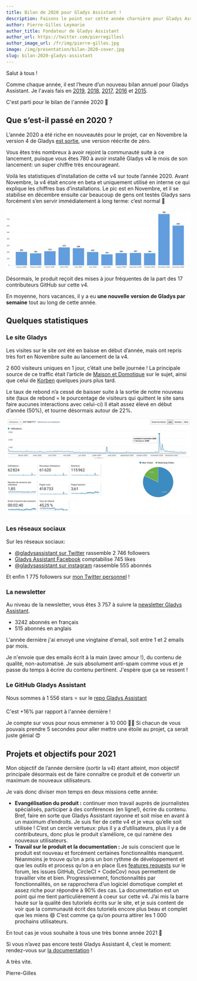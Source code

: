 ```yaml
---
title: Bilan de 2020 pour Gladys Assistant !
description: Faisons le point sur cette année charnière pour Gladys Assistant.
author: Pierre-Gilles Leymarie
author_title: Fondateur de Gladys Assistant
author_url: https://twitter.com/pierregillesl
author_image_url: /fr/img/pierre-gilles.jpg
image: /img/presentation/bilan-2020-cover.jpg
slug: bilan-2020-gladys-assistant
---
```


Salut à tous !

Comme chaque année, il est l’heure d’un nouveau bilan annuel pour Gladys Assistant. Je l'avais fais en [2019](/fr/blog/bilan-2019-gladys-assistant), [2018](/fr/blog/bilan-2018-pour-gladys-assistant), [2017](/fr/blog/bilan-gladys-2017), [2016](/fr/blog/bilan-annee-2016) et [2015](/fr/blog/bilan-2015-et-projets-pour-2016).

C'est parti pour le bilan de l'année 2020 🙂

<!--truncate-->

## Que s’est-il passé en 2020 ?

L’année 2020 a été riche en nouveautés pour le projet, car en Novembre la version 4 de Gladys [est sortie](/fr/blog/lancement-gladys-assistant-4), une version réécrite de zéro.

Vous êtes très nombreux à avoir rejoint la communauté suite à ce lancement, puisque vous êtes 780 à avoir installé Gladys v4 le mois de son lancement: un super chiffre très encourageant.

Voilà les statistiques d’installation de cette v4 sur toute l’année 2020. Avant Novembre, la v4 était encore en beta et uniquement utilisé en interne ce qui explique les chiffres bas d’installations. Le pic est en Novembre, et il se stabilise en décembre ensuite car beaucoup de gens ont testés Gladys sans forcément s’en servir immédiatement à long terme: c’est normal 🙂

![Statistiques installations Gladys Assistant 4](../../../static/img/articles/fr/bilan-2020/installations-stats.jpg)

Désormais, le produit reçoit des mises à jour fréquentes de la part des 17 contributeurs GitHub sur cette v4.

En moyenne, hors vacances, il y a eu **une nouvelle version de Gladys par semaine** tout au long de cette année.

## Quelques statistiques

### Le site Gladys

Les visites sur le site ont été en baisse en début d’année, mais ont repris très fort en Novembre suite au lancement de la v4.

2 600 visiteurs uniques en 1 jour, c’était une belle journée ! La principale source de ce traffic était l’article de [Maison et Domotique](https://www.maison-et-domotique.com/123220-gladys-assistant-v4-solution-domotique-open-source/) sur le sujet, ainsi que celui de [Korben](https://korben.info/gladys-assistant.html) quelques jours plus tard.

Le taux de rebond n’a cessé de baisser suite à la sortie de notre nouveau site (taux de rebond = le pourcentage de visiteurs qui quittent le site sans faire aucunes interactions avec celui-ci) Il était assez élevé en début d’année (50%), et tourne désormais autour de 22%.

![Statistiques visiteurs site Gladys Assistant 4](../../../static/img/articles/fr/bilan-2020/website-visitors.jpg)

### Les réseaux sociaux

Sur les réseaux sociaux:

- [@gladysassistant sur Twitter](https://twitter.com/gladysassistant) rassemble 2 746 followers
- [Gladys Assistant Facebook](https://www.facebook.com/gladysassistant) comptabilise 745 likes
- [@gladysassistant sur instagram](https://www.instagram.com/gladysassistant) rassemble 555 abonnés

Et enfin 1 775 followers sur [mon Twitter personnel](https://twitter.com/pierregillesl) !

### La newsletter

Au niveau de la newsletter, vous êtes 3 757 à suivre la [newsletter Gladys Assistant](https://email-list.gladysassistant.com/subscription/1mXJoEWEl).

- 3242 abonnés en français
- 515 abonnés en anglais

L'année dernière j'ai envoyé une vingtaine d'email, soit entre 1 et 2 emails par mois.

Je n'envoie que des emails écrit à la main (avec amour !), du contenu de qualité, non-automatisé. Je suis absolument anti-spam comme vous et je passe du temps à écrire du contenu pertinent. J'espère que ça se ressent !

### Le GitHub Gladys Assistant

Nous sommes à 1 556 stars ⭐ sur le [repo Gladys Assistant](https://github.com/GladysAssistant/Gladys)

C'est +16% par rapport à l'année dernière !

Je compte sur vous pour nous emmener à 10 000 🚀🚀 Si chacun de vous pouvais prendre 5 secondes pour aller mettre une étoile au projet, ça serait juste génial 😍

## Projets et objectifs pour 2021

Mon objectif de l’année dernière (sortir la v4) étant atteint, mon objectif principale désormais est de faire connaître ce produit et de convertir un maximum de nouveaux utilisateurs.

Je vais donc diviser mon temps en deux missions cette année:

- **Evangélisation du produit :** continuer mon travail auprès de journalistes spécialisés, participer à des conférences (en ligne!), écrire du contenu. Bref, faire en sorte que Gladys Assistant rayonne et soit mise en avant à un maximum d’endroits. Je suis fier de cette v4 et je veux qu’elle soit utilisée ! C’est un cercle vertueux: plus il y a d’utilisateurs, plus il y a de contributeurs, donc plus le produit s’améliore, ce qui ramène des nouveaux utilisateurs.
- **Travail sur le produit et la documentation :** Je suis conscient que le produit est nouveau et forcément certaines fonctionnalités manquent. Néanmoins je trouve qu’on a pris un bon rythme de développement et que les outils et process qu’on a en place (Les [features requests](https://community.gladysassistant.com/c/feature-requests/43/l/latest?order=votes) sur le forum, les issues GitHub, CircleCI + CodeCov) nous permettent de travailler vite et bien. Progressivement, fonctionnalités par fonctionnalités, on se rapprochera d’un logiciel domotique complet et assez riche pour répondre à 90% des cas. La documentation est un point qui me tient particulièrement à coeur sur cette v4. J’ai mis la barre haute sur la qualité des tutoriels écrits sur le site, et je suis content de voir que la communauté écrit des tutoriels encore plus beau et complet que les miens 😄 C’est comme ça qu’on pourra attirer les 1 000 prochains utilisateurs.

En tout cas je vous souhaite à tous une très bonne année 2021 🥳

Si vous n’avez pas encore testé Gladys Assistant 4, c’est le moment: rendez-vous sur [la documentation](/fr/docs) !

A très vite.

Pierre-Gilles
